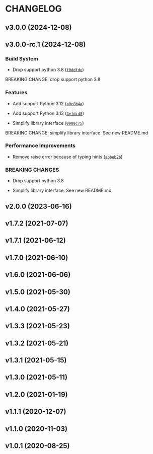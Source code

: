 # CHANGELOG


## v3.0.0 (2024-12-08)


## v3.0.0-rc.1 (2024-12-08)

### Build System

- Drop support python 3.8
  ([`f0ddfde`](https://github.com/hiroki0525/autoload_module/commit/f0ddfdeaf1d2e2d79b3b3886bbd12d7b4464a6f5))

BREAKING CHANGE: drop support python 3.8

### Features

- Add support Python 3.12
  ([`a0c8b4a`](https://github.com/hiroki0525/autoload_module/commit/a0c8b4abdbd834eb68412bda45794bfa90011dd7))

- Add support Python 3.13
  ([`4efdcd8`](https://github.com/hiroki0525/autoload_module/commit/4efdcd8d7c1c3628e171c7f38664888b17b65cf7))

- Simplify library interface
  ([`0980c75`](https://github.com/hiroki0525/autoload_module/commit/0980c75ab35f0418aeb1d7c858377eb4dfc9e0b9))

BREAKING CHANGE: simplify library interface. See new README.md

### Performance Improvements

- Remove raise error because of typing hints
  ([`abbeb2b`](https://github.com/hiroki0525/autoload_module/commit/abbeb2b275ac86f0b83b83932a904b4db8d59c0a))

### BREAKING CHANGES

- Drop support python 3.8

- Simplify library interface. See new README.md


## v2.0.0 (2023-06-16)


## v1.7.2 (2021-07-07)


## v1.7.1 (2021-06-12)


## v1.7.0 (2021-06-10)


## v1.6.0 (2021-06-06)


## v1.5.0 (2021-05-30)


## v1.4.0 (2021-05-27)


## v1.3.3 (2021-05-23)


## v1.3.2 (2021-05-21)


## v1.3.1 (2021-05-15)


## v1.3.0 (2021-05-11)


## v1.2.0 (2021-01-19)


## v1.1.1 (2020-12-07)


## v1.1.0 (2020-11-03)


## v1.0.1 (2020-08-25)
